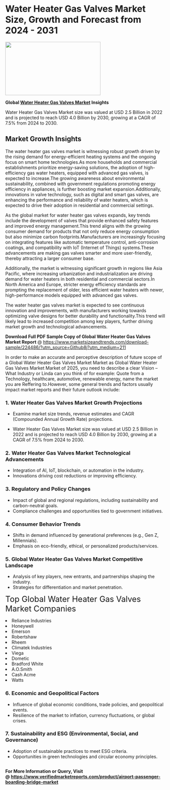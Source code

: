 <H1>Water Heater Gas Valves Market Size, Growth and Forecast from 2024 - 2031</H1><img class="aligncenter size-medium wp-image-584254" src="https://thirdeyenews.in/wp-content/uploads/2024/09/Global-Market-Research-300x168.jpeg" alt="" width="300" height="168" /><p><strong>Global&nbsp;<a href="https://www.marketsizeandtrends.com/download-sample/224486/?utm_source=Github8j?utm_medium=211">Water Heater Gas Valves Market</a> Insights</strong></p><p>Water Heater Gas Valves Market size was valued at USD 2.5 Billion in 2022 and is projected to reach USD 4.0 Billion by 2030, growing at a CAGR of 7.5% from 2024 to 2030.</p><p><h2>Market Growth Insights</h2> <p>The water heater gas valves market is witnessing robust growth driven by the rising demand for energy-efficient heating systems and the ongoing focus on smart home technologies.As more households and commercial establishments prioritize energy-saving solutions, the adoption of high-efficiency gas water heaters, equipped with advanced gas valves, is expected to increase.The growing awareness about environmental sustainability, combined with government regulations promoting energy efficiency in appliances, is further boosting market expansion.Additionally, innovations in valve technology, such as digital and smart gas valves, are enhancing the performance and reliability of water heaters, which is expected to drive their adoption in residential and commercial settings.</p> <p>As the global market for water heater gas valves expands, key trends include the development of valves that provide enhanced safety features and improved energy management.This trend aligns with the growing consumer demand for products that not only reduce energy consumption but also minimize carbon footprints.Manufacturers are increasingly focusing on integrating features like automatic temperature control, anti-corrosion coatings, and compatibility with IoT (Internet of Things) systems.These advancements are making gas valves smarter and more user-friendly, thereby attracting a larger consumer base.</p> <p>Additionally, the market is witnessing significant growth in regions like Asia Pacific, where increasing urbanization and industrialization are driving demand for water heaters in both residential and commercial sectors.In North America and Europe, stricter energy efficiency standards are prompting the replacement of older, less efficient water heaters with newer, high-performance models equipped with advanced gas valves.</p> <p>The water heater gas valves market is expected to see continuous innovation and improvements, with manufacturers working towards optimizing valve designs for better durability and functionality.This trend will likely lead to increased competition among key players, further driving market growth and technological advancements.</p> <p><span class=""><strong>Download Full PDF Sample Copy of Global Water Heater Gas Valves Market Report</strong> @ <a href="https://www.marketsizeandtrends.com/download-sample/224486/?utm_source=Github8j?utm_medium=211" target="_blank">https://www.marketsizeandtrends.com/download-sample/224486/?utm_source=Github8j?utm_medium=211</a></span></p><p>In order to make an accurate and perceptive description of future scope of a Global&nbsp;Water Heater Gas Valves Market Market as Global&nbsp;Water Heater Gas Valves Market Market of 2025, you need to describe a clear Vision &ndash; What Industry or Linda can you think of for example: Quote from a Technology, healthcare, automotive, renewable energy, name the market you are Reffering to.However, some general trends and factors usually impact market reports and their future outlook include:</p><h3>1.&nbsp;<strong>Water Heater Gas Valves Market Growth Projections</strong></h3><ul><li>Examine market size trends, revenue estimates and CAGR (Compounded Annual Growth Rate) projections.</li><li><p>Water Heater Gas Valves Market size was valued at USD 2.5 Billion in 2022 and is projected to reach USD 4.0 Billion by 2030, growing at a CAGR of 7.5% from 2024 to 2030.</p></li></ul><h3>2.&nbsp;<strong>Water Heater Gas Valves Market Technological Advancements</strong></h3><ul><li>Integration of AI, IoT, blockchain, or automation in the industry.</li><li>Innovations driving cost reductions or improving efficiency.</li></ul><h3>3.&nbsp;<strong>Regulatory and Policy Changes</strong></h3><ul><li>Impact of global and regional regulations, including sustainability and carbon-neutral goals.</li><li>Compliance challenges and opportunities tied to government initiatives.</li></ul><h3>4.&nbsp;<strong>Consumer Behavior Trends</strong></h3><ul><li>Shifts in demand influenced by generational preferences (e.g., Gen Z, Millennials).</li><li>Emphasis on eco-friendly, ethical, or personalized products/services.</li></ul><h3>5.&nbsp;<strong>Global Water Heater Gas Valves Market Competitive Landscape</strong></h3><ul><li>Analysis of key players, new entrants, and partnerships shaping the industry.</li><li>Strategies for differentiation and market penetration.</li></ul><p data-pm-slice="1 1 []"><span style="color: inherit; font-family: inherit; font-size: 25px;">Top Global Water Heater Gas Valves Market Companies</span></p><div class="" data-test-id=""><p><li>Reliance Industries</li><li> Honeywell</li><li> Emerson</li><li> Robertshaw</li><li> Rheem</li><li> Climatek Industries</li><li> Viega</li><li> Dometic</li><li> Bradford White</li><li> A.O.Smith</li><li> Cash Acme</li><li> Watts</li></p></div><h3>6.&nbsp;<strong>Economic and Geopolitical Factors</strong></h3><ul><li>Influence of global economic conditions, trade policies, and geopolitical events.</li><li>Resilience of the market to inflation, currency fluctuations, or global crises.</li></ul><h3>7.&nbsp;<strong>Sustainability and ESG (Environmental, Social, and Governance)</strong></h3><ul><li>Adoption of sustainable practices to meet ESG criteria.</li><li>Opportunities in green technologies and circular economy principles.</li></ul><h2><strong style="font-size: 14px;">For More Information or Query, Visit @&nbsp;</strong><a style="background-color: #ffffff; font-size: 14px;" href="https://www.marketsizeandtrends.com/report/water-heater-gas-valves-market/" target="_blank">https://www.verifiedmarketreports.com/product/airport-passenger-boarding-bridge-market</a></h2>